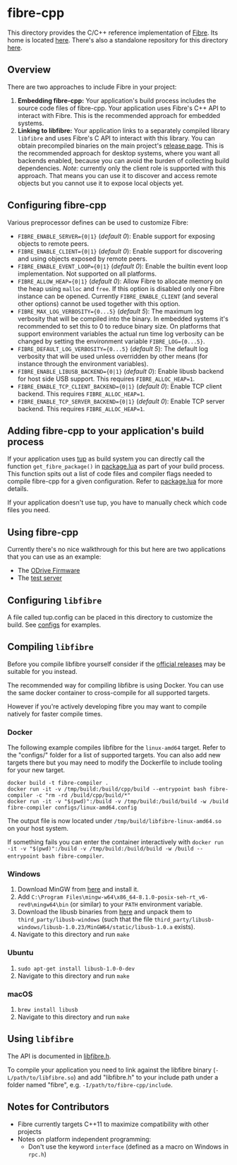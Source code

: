 # fibre-cpp

This directory provides the C/C++ reference implementation of [Fibre](https://github.com/samuelsadok/fibre). Its home is located [here](https://github.com/samuelsadok/fibre/tree/master/cpp). There's also a standalone repository for this directory [here](https://github.com/samuelsadok/fibre-cpp).

## Overview

There are two approaches to include Fibre in your project:

  1. **Embedding fibre-cpp:** Your application's build process includes the source code files of fibre-cpp. Your application uses Fibre's C++ API to interact with Fibre. This is the recommended approach for embedded systems.
  2. **Linking to libfibre:** Your application links to a separately compiled library `libfibre` and uses Fibre's C API to interact with this library. You can obtain precompiled binaries on the main project's [release page](https://github.com/samuelsadok/fibre/releases). This is the recommended approach for desktop systems, where you want all backends enabled, because you can avoid the burden of collecting build dependencies. _Note:_ currently only the client role is supported with this approach. That means you can use it to discover and access remote objects but you cannot use it to expose local objects yet.

## Configuring fibre-cpp

Various preprocessor defines can be used to customize Fibre:

 - `FIBRE_ENABLE_SERVER={0|1}` (_default 0_): Enable support for exposing objects to remote peers.
 - `FIBRE_ENABLE_CLIENT={0|1}` (_default 0_): Enable support for discovering and using objects exposed by remote peers.
 - `FIBRE_ENABLE_EVENT_LOOP={0|1}` (_default 0_): Enable the builtin event loop implementation. Not supported on all platforms.
 - `FIBRE_ALLOW_HEAP={0|1}` (_default 0_): Allow Fibre to allocate memory on the heap using `malloc` and `free`. If this option is disabled only one Fibre instance can be opened. Currently `FIBRE_ENABLE_CLIENT` (and several other options) cannot be used together with this option.
 - `FIBRE_MAX_LOG_VERBOSITY={0...5}` (_default 5_): The maximum log verbosity that will be compiled into the binary. In embedded systems it's recommended to set this to 0 to reduce binary size. On platforms that support environment variables the actual run time log verbosity can be changed by setting the environment variable `FIBRE_LOG={0...5}`.
 - `FIBRE_DEFAULT_LOG_VERBOSITY={0...5}` (_default 5_): The default log verbosity that will be used unless overridden by other means (for instance through the environment variables).
 - `FIBRE_ENABLE_LIBUSB_BACKEND={0|1}` (_default 0_): Enable libusb backend for host side USB support. This requires `FIBRE_ALLOC_HEAP=1`.
 - `FIBRE_ENABLE_TCP_CLIENT_BACKEND={0|1}` (_default 0_): Enable TCP client backend. This requires `FIBRE_ALLOC_HEAP=1`.
 - `FIBRE_ENABLE_TCP_SERVER_BACKEND={0|1}` (_default 0_): Enable TCP server backend. This requires `FIBRE_ALLOC_HEAP=1`.

## Adding fibre-cpp to your application's build process

If your application uses [tup](http://gittup.org/tup/) as build system you can directly call the function `get_fibre_package()` in [package.lua](package.lua) as part of your build process. This function spits out a list of code files and compiler flags needed to compile fibre-cpp for a given configuration. Refer to [package.lua](package.lua) for more details.

If your application doesn't use tup, you have to manually check which code files you need.

## Using fibre-cpp

Currently there's no nice walkthrough for this but here are two applications that you can use as an example:

 - The [ODrive Firmware](https://github.com/madcowswe/ODrive/tree/devel/Firmware)
 - The [test server](https://github.com/samuelsadok/fibre/blob/devel/test/test_server.cpp)

## Configuring `libfibre`

A file called tup.config can be placed in this directory to customize the build. See [configs](configs/) for examples.

## Compiling `libfibre`

Before you compile libfibre yourself consider if the [official releases](https://github.com/samuelsadok/fibre/releases) may be suitable for you instead.

The recommended way for compiling libfibre is using Docker. You can use the same docker container to cross-compile for all supported targets.

However if you're actively developing fibre you may want to compile natively for faster compile times.

### Docker

The following example compiles libfibre for the `linux-amd64` target. Refer to the "configs/" folder for a list of supported targets. You can also add new targets there but you may need to modify the Dockerfile to include tooling for your new target.

```
docker build -t fibre-compiler .
docker run -it -v /tmp/build:/build/cpp/build --entrypoint bash fibre-compiler -c "rm -rd /build/cpp/build/*"
docker run -it -v "$(pwd)":/build -v /tmp/build:/build/build -w /build fibre-compiler configs/linux-amd64.config
```

The output file is now located under `/tmp/build/libfibre-linux-amd64.so` on your host system.

If something fails you can enter the container interactively with `docker run -it -v "$(pwd)":/build -v /tmp/build:/build/build -w /build --entrypoint bash fibre-compiler`.

### Windows
  1. Download MinGW from [here](https://sourceforge.net/projects/mingw-w64/files/Toolchains%20targetting%20Win32/Personal%20Builds/mingw-builds/installer/mingw-w64-install.exe/download) and install it.
  2. Add `C:\Program Files\mingw-w64\x86_64-8.1.0-posix-seh-rt_v6-rev0\mingw64\bin` (or similar) to your `PATH` environment variable.
  3. Download the libusb binaries from [here](`https://github.com/libusb/libusb/releases/download/v1.0.23/libusb-1.0.23.7z`) and unpack them to `third_party/libusb-windows` (such that the file `third_party/libusb-windows/libusb-1.0.23/MinGW64/static/libusb-1.0.a` exists).
  4. Navigate to this directory and run `make`

### Ubuntu
  1. `sudo apt-get install libusb-1.0-0-dev`
  2. Navigate to this directory and run `make`

### macOS
  1. `brew install libusb`
  2. Navigate to this directory and run `make`

## Using `libfibre`

The API is documented in [libfibre.h](include/fibre/libfibre.h).

To compile your application you need to link against the libfibre binary (`-L/path/to/libfibre.so`) and add "libfibre.h" to your include path under a folder named "fibre", e.g. `-I/path/to/fibre-cpp/include`.


## Notes for Contributors

 - Fibre currently targets C++11 to maximize compatibility with other projects
 - Notes on platform independent programming:
   - Don't use the keyword `interface` (defined as a macro on Windows in `rpc.h`)
